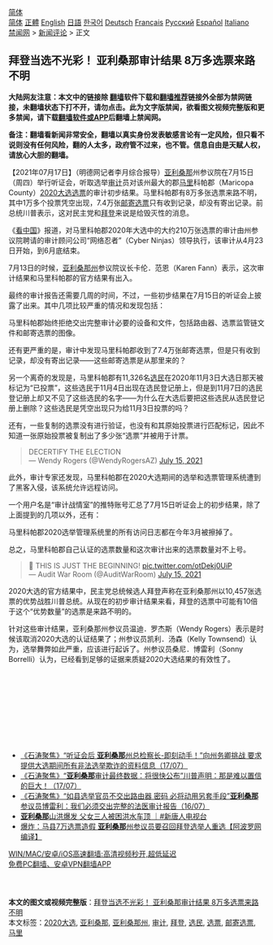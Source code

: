  <!-- 面包屑导航 --> <div class="breadcrumb"><!-- GTranslate: https://gtranslate.io/ -->  <div class="switcher notranslate">  <div class="selected">  <a href="#" onclick="return false;"> 简体</a>  </div>  <div class="option">  <a href="https://www.bannedbook.org" onclick="doGTranslate('zh-CN|zh-CN');jQuery('div.switcher div.selected a').html(jQuery(this).html());return false;" title="简体中文" class="nturl selected"> 简体</a>  <a href="https://www.bannedbook.org/zh-tw/" onclick="doGTranslate('zh-CN|zh-TW');jQuery('div.switcher div.selected a').html(jQuery(this).html());return false;" title="繁體中文" class="nturl"> 正體</a>  <a href="https://www.bannedbook.org/en/" onclick="doGTranslate('zh-CN|en');jQuery('div.switcher div.selected a').html(jQuery(this).html());return false;" title="English" class="nturl"> English</a>  <a href="https://www.bannedbook.org/ja/" onclick="doGTranslate('zh-CN|ja');jQuery('div.switcher div.selected a').html(jQuery(this).html());return false;" title="日本語" class="nturl"> 日語</a>  <a href="https://www.bannedbook.org/ko/" onclick="doGTranslate('zh-CN|ko');jQuery('div.switcher div.selected a').html(jQuery(this).html());return false;" title="한국어" class="nturl"> 한국어</a>  <a href="https://www.bannedbook.org/de/" onclick="doGTranslate('zh-CN|de');jQuery('div.switcher div.selected a').html(jQuery(this).html());return false;" title="Deutsch" class="nturl"> Deutsch</a>  <a href="https://www.bannedbook.org/fr/" onclick="doGTranslate('zh-CN|fr');jQuery('div.switcher div.selected a').html(jQuery(this).html());return false;" title="Français" class="nturl"> Français</a>  <a href="https://www.bannedbook.org/ru/" onclick="doGTranslate('zh-CN|ru');jQuery('div.switcher div.selected a').html(jQuery(this).html());return false;" title="Русский" class="nturl"> Русский</a>  <a href="https://www.bannedbook.org/es/" onclick="doGTranslate('zh-CN|es');jQuery('div.switcher div.selected a').html(jQuery(this).html());return false;" title="Español" class="nturl"> Español</a>  <a href="https://www.bannedbook.org/it/" onclick="doGTranslate('zh-CN|it');jQuery('div.switcher div.selected a').html(jQuery(this).html());return false;" title="Italiano" class="nturl"> Italiano</a>  </div>  </div>      <div class='breadcrumb-sub'><!-- Breadcrumb NavXT 6.3.0 --> <a href="https://www.bannedbook.org/" class="home">禁闻网</a> &gt; <a href="https://www.bannedbook.org/bnews/comments/" class="category">新闻评论</a> &gt; 正文</div></div><h2>拜登当选不光彩！ 亚利桑那审计结果 8万多选票来路不明</h2> <p class="notice"><b>大陆网友注意：本文中的链接除 <a href="https://github.com/bannedbook/fanqiang" >翻墙</a>软件下载和<a href="https://github.com/killgcd/justmysocks/blob/master/README.md">翻墙推荐</a>链接外全部为禁网链接，未翻墙状态下打不开，请勿点击。此为文字版禁闻，欲看图文视频完整版和更多禁闻，请下载<a href="https://github.com/bannedbook/fanqiang">翻墙软件或APP</a>后翻墙上禁闻网。</p><p>备注：翻墙看新闻非常安全，翻墙以真实身份发表敏感言论有一定风险，但只看不说则没有任何风险，翻的人太多，政府管不过来，也不管。信息自由是天赋人权，请放心大胆的翻墙。</b></p>  <div class="entry"> <p>              <a href="https://i0.wp.com/upload-images-bucket-v64rleca837do.s3.eu-west-1.amazonaws.com/wp-content/uploads/2021/07/17163844/1-3.jpg?fit=1200%2C650&#038;ssl=1" data-caption=""></a>                            </p> <p>【2021年07月17日】（明德网记者李月综合报导）<a href="https://www.bannedbook.org/bnews/tag/%e4%ba%9a%e5%88%a9%e6%a1%91%e9%82%a3/" class="st_tag internal_tag" rel="tag" title="标签 亚利桑那 下的日志">亚利桑那</a>州参议院在7月15日（周四）举行听证会，听取选举<a href="https://www.bannedbook.org/bnews/tag/%E5%AE%A1%E8%AE%A1/" class="st_tag internal_tag" rel="tag" title="标签 审计 下的日志">审计</a>员对该州最大的郡<a href="https://www.bannedbook.org/bnews/tag/%e9%a9%ac%e9%87%8c/" class="st_tag internal_tag" rel="tag" title="标签 马里 下的日志">马里</a>科帕郡（Maricopa County）<a href="https://www.bannedbook.org/bnews/tag/2020%e5%a4%a7%e9%80%89/" class="st_tag internal_tag" rel="tag" title="标签 2020大选 下的日志">2020大选</a><a href="https://www.bannedbook.org/bnews/tag/%E9%80%89%E7%A5%A8/" class="st_tag internal_tag" rel="tag" title="标签 选票 下的日志">选票</a>的审计初步结果。马里科帕郡有8万多张选票来路不明，其中1万多个投票凭空出现，7.4万张<a href="https://www.bannedbook.org/bnews/tag/%e9%82%ae%e5%af%84%e9%80%89%e7%a5%a8/" class="st_tag internal_tag" rel="tag" title="标签 邮寄选票 下的日志">邮寄选票</a>只有收到记录，却没有寄出记录。前总统川普表示，这对民主党和<a href="https://www.bannedbook.org/bnews/tag/%e6%8b%9c%e7%99%bb/" class="st_tag internal_tag" rel="tag" title="标签 拜登 下的日志">拜登</a>来说是给毁灭性的消息。</p> <p>《<span class='wp_keywordlink_affiliate'><a href="https://www.secretchina.com/" title="看中国" target="_blank">看中国</a></span>》报道，对马里科帕郡2020年大选中的大约210万张选票的审计由州参议院聘请的审计顾问公司“网络忍者”（Cyber Ninjas）领导执行，该审计从4月23日开始，到6月底结束。</p> <p>7月13日的时候，<a href="https://www.bannedbook.org/bnews/tag/%E4%BA%9A%E5%88%A9%E6%A1%91%E9%82%A3%E5%B7%9E/" class="st_tag internal_tag" rel="tag" title="标签 亚利桑那州 下的日志">亚利桑那州</a>参议院议长卡伦．范恩（Karen Fann）表示，这次审计结果和马里科帕郡的官方结果有出入。</p> <p>最终的审计报告还需要几周的时间，不过，一些初步结果在7月15日的听证会上披露了出来。其中几项比较严重的情况和发现包括：</p>  <p>马里科帕郡始终拒绝交出完整审计必要的设备和文件，包括路由器、选票监管链文件和邮寄选票的图像。</p> <p>还有更严重的是，审计中发现马里科帕郡收到了7.4万张邮寄选票，但是只有收到记录，却没有寄出记录——这些邮寄选票是从那里来的？</p> <p>另一个离奇的发现是，马里科帕郡有11,326名<a href="https://www.bannedbook.org/bnews/tag/%E9%80%89%E6%B0%91/" class="st_tag internal_tag" rel="tag" title="标签 选民 下的日志">选民</a>在2020年11月3日大选日那天被标记为“已投票”，这些选民于11月4日出现在选民登记册上，但是到11月7日的选民登记册上却又不见了这些选民的名字——为什么在大选后要把这些选民从选民登记册上删除？这些选民是凭空出现只为给11月3日投票的吗？</p> <p>还有，一些复制的选票没有进行验证，也没有和其原始投票进行匹配标记，因此不知道一张原始投票被复制出了多少张“选票”并被用于计票。</p> <blockquote class="twitter-tweet" data-width="550" data-dnt="true"> DECERTIFY THE ELECTION<br/> &mdash; Wendy Rogers (@WendyRogersAZ) <a href="https://twitter.com/WendyRogersAZ/status/1415758113920139265?ref_src=twsrc%5Etfw">July 15, 2021</a><br/> </blockquote> <p>此外，审计专家还发现，马里科帕郡在2020大选期间的选举和选票管理系统遭到了黑客入侵，该系统允许远程访问。</p>  <p>一个用户名是“审计战情室”的推特账号汇总了7月15日听证会上的初步结果，除了上面提到的几项以外，还有：</p> <p>马里科帕郡2020选举管理系统里的所有访问日志都在今年3月被擦掉了。</p> <p>总之，马里科帕郡自己认证的选票数量和这次审计出来的选票数量对不上号。</p> <blockquote class="twitter-tweet" data-width="550" data-dnt="true"> 🚨 THIS IS JUST THE BEGINNING! <a href="https://t.co/otDekj0UiP">pic.twitter.com/otDekj0UiP</a><br/> &mdash; Audit War Room (@AuditWarRoom) <a href="https://twitter.com/AuditWarRoom/status/1415757007110361088?ref_src=twsrc%5Etfw">July 15, 2021</a><br/> </blockquote> <p>2020大选的官方结果中，民主党总统候选人拜登声称在亚利桑那州以10,457张选票的优势战胜川普总统。从现在的初步审计结果来看，拜登的选票中可能有10倍于这个“优势数量”的选票是来路不明的。</p> <p>针对这些审计结果，亚利桑那州参议员温迪．罗杰斯（Wendy Rogers）表示是时候该取消2020大选的认证结果了；州参议员凯利．汤森（Kelly Townsend）认为，选举舞弊如此严重，应该进行起诉了。州参议员桑尼．博雷利（Sonny Borrelli）认为，已经看到足够的证据来质疑2020大选结果的有效性了。</p>  <p>&nbsp;</p> <p>&nbsp;</p> <p>&nbsp;</p> <p>&nbsp;</p> <p>&nbsp;</p>  <ul class='op-related-articles' title='相关阅读'> <li><a href='https://www.bannedbook.org/bnews/bannedvideo/20210718/1589161.html' target='_blank'>《石涛聚焦》“听证会后 <b>亚利桑那</b>州总检察长-即刻动手！”向州务卿挑战 要求提供大选期间所有非法选举欺诈的资料信息（17/07）</a></li> <li><a href='https://www.bannedbook.org/bnews/bannedvideo/20210717/1589141.html' target='_blank'>《石涛聚焦》“<b>亚利桑那</b>审计最终数据：将很快公布”川普声明：那是难以置信的巨大！（17/07）</a></li> <li><a href='https://www.bannedbook.org/bnews/bannedvideo/20210717/1588931.html' target='_blank'>《石涛聚焦》“如县选举官员不交出路由器 密码 必将动用另套手段”<b>亚利桑那</b>参议员博雷利：我们必须交出完整的法医审计报告（16/07）</a></li> <li><a href='https://www.bannedbook.org/bnews/bannedvideo/20210717/1588892.html' target='_blank'><b>亚利桑那</b>山洪爆发 父女三人被困洪水车顶 ｜#新唐人电视台</a></li> <li><a href='https://www.bannedbook.org/bnews/cnnews/20210717/1588714.html' target='_blank'>爆炸：马县7万选票造假 <b>亚利桑那</b>州参议员要召回拜登选举人重选【阿波罗网编译】</a></li> </ul> <p class="texttj"> <a href="https://github.com/bannedbook/fanqiang/wiki/V2ray%E6%9C%BA%E5%9C%BA" target="_blank">WIN/MAC/安卓/iOS高速翻墙:高清视频秒开,超低延迟</a><br/> <a href="https://github.com/bannedbook/fanqiang/wiki/%E7%A6%81%E9%97%BB%E7%BD%91%E5%AE%89%E5%8D%93%E7%BF%BB%E5%A2%99%E6%96%B0%E9%97%BBAPP" target="_blank">免费PC翻墙、安卓VPN翻墙APP</a></p><p>&nbsp;</p><a name='sharetosocial'></a>  <div style="margin-bottom:5px;padding-bottom:5px;clear:both"> <div id="archive-pix-1" class="banner-ads"> <!-- AuctionX Display platform tag START --> <div id="26318x728x90x621x_ADSLOT2" clicktrack="%%CLICK_URL_ESC%%"></div> <!-- AuctionX Display platform tag END --> </div> <div id="archive-pix-2" class="banner-ads"> <!-- AuctionX Display platform tag START --> <div id="26315x300x250x621x_ADSLOT2" clicktrack="%%CLICK_URL_ESC%%"></div> <!-- AuctionX Display platform tag END --> </div> </div>    <div id="archive-pix-1" class="banner-ads"> <!-- AuctionX Display platform tag START --> <div id="26318x728x90x621x_ADSLOT3" clicktrack="%%CLICK_URL_ESC%%"></div> <!-- AuctionX Display platform tag END --> </div> <div><b>本文的图文或视频完整版</b>：<a href='https://www.bannedbook.org/bnews/comments/20210718/1589176.html'>拜登当选不光彩！ 亚利桑那审计结果 8万多选票来路不明</a></div>  </div><!--END ENTRY--> <div class="postfooter"> <div>本文标签：<a href="https://www.bannedbook.org/bnews/tag/2020%e5%a4%a7%e9%80%89/" rel="tag">2020大选</a>, <a href="https://www.bannedbook.org/bnews/tag/%e4%ba%9a%e5%88%a9%e6%a1%91%e9%82%a3/" rel="tag">亚利桑那</a>, <a href="https://www.bannedbook.org/bnews/tag/%E4%BA%9A%E5%88%A9%E6%A1%91%E9%82%A3%E5%B7%9E/" rel="tag">亚利桑那州</a>, <a href="https://www.bannedbook.org/bnews/tag/%E5%AE%A1%E8%AE%A1/" rel="tag">审计</a>, <a href="https://www.bannedbook.org/bnews/tag/%e6%8b%9c%e7%99%bb/" rel="tag">拜登</a>, <a href="https://www.bannedbook.org/bnews/tag/%E9%80%89%E6%B0%91/" rel="tag">选民</a>, <a href="https://www.bannedbook.org/bnews/tag/%E9%80%89%E7%A5%A8/" rel="tag">选票</a>, <a href="https://www.bannedbook.org/bnews/tag/%e9%82%ae%e5%af%84%e9%80%89%e7%a5%a8/" rel="tag">邮寄选票</a>, <a href="https://www.bannedbook.org/bnews/tag/%e9%a9%ac%e9%87%8c/" rel="tag">马里</a></div>  </div><!--END POSTFOOTER--> 